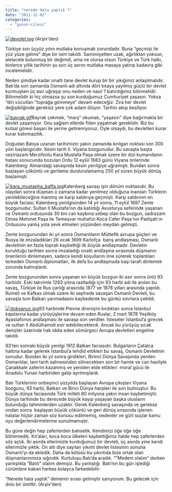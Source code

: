 ```yaml
---
title: "nerede Hata yaptık ?"
date: "2011-12-02"
categories: 
  - "gunun-cilesi"
---
```


[![devolet.jpg](/uploads/2011/12/devolet.jpg)](/uploads/2011/12/devolet.jpg "devolet.jpg") (Arşiv'den)

Türkiye son üçyüz yılını mutlaka konuşmak zorundadır. Buna “geçmişi ile yüz yüze gelme” diye bir isim takıldı. Samimiyetten uzak, ağırlıktan yoksun, alelacele bulunmuş bir değimdi, ama ne olursa olsun Türkiye ve Türk halkı, binlerce yıllık tarihinin şu son üç asrını mutlaka masaya yatırıp kadavra gibi incelemelidir.

Neden şimdiye kadar onaltı tane devlet kurup bir bir yıkığımız anlaşılmalıdır. Batı’da son zamanda Osmanlı adı altında dört kıtaya yayılmış güçlü bir devlet kurmuşken üç asır uğraşıp onu neden ve nasıl ? batırdığımız bilinmelidir. Bilinmelidir ki hiç olmazsa şu son kurduğumuz Cumhuriyet yaşasın. Yoksa “diri vücutları “toprağa gömmeye” devam edeceğiz. Zira her devlet değişikliğinde gereksiz yere çok adam ölüyor. Tarihin akışı kesiliyor.

[![bayrak.gif](/uploads/2011/12/bayrak.gif)](/uploads/2011/12/bayrak.gif "bayrak.gif")Bayrak çekmek, “marş” okumak, “yaşasın” diye bağırmakla bir devlet yaşamıyor. Onu sağlam ellerde fiilen yaşatmak gereklidir. Biz bu kutsal görevi başarı ile yerine getiremiyoruz. Öyle olsaydı, bu devletleri kurar kurar batırmazdık.

Doğudan Batıya uzanan tarihimizin yakın zamanda kırılgan noktası son 300 yılın başlangıcıdır. Kesin tarih II. Viyana bozgunudur. Bu savaşta başta veziriazam Merzifonlu Kara Mustafa Paşa olmak üzere bir dizi kumandanın hatası sonucunda bozulan Ordu 12 eylül 1683 günü Viyana önlerinde Kalenberg: Almandağı savaşında kesin yenilgiye uğramıştı. Bundan sonra başlayan çöküntü ve gerileme durdurulamamış 250 yıl süren büyük dönüş başlamıştı.

[![kara_mustapha_baffa.jpg](/uploads/2011/12/kara_mustapha_baffa.jpg)](/uploads/2011/12/kara_mustapha_baffa.jpg "kara_mustapha_baffa.jpg")Kalenberg savaşı işin dönüm noktasıdır. Bu olaydan sonra düşman o zamana kadar yenilmez olduğuna inanılan Türklerin yenilebileceğine inanmış ve karşı saldırıya geçmişti. Karşı saldırının en büyük faciası, Kalenberg yenilgisinden 14 yıl sonra, 11 eylül 1697 Zente bozgunudur. Sultan II Mustafa’nın da katıldığı Avusturya seferinde yaşanan ve Osmanlı ordusunda 30 bin can kaybına sebep olan bu bozgun, sadrazam Elmas Mehmet Paşa ile Temeşvar muhafızı Koca Cafer Paşa'nın Padişah'ın Ordusunu yanlış yola sevk etmeleri yüzünden meydan gelmişti.

Zente bozgunundan iki yıl sonra Osmanlıların Müttefik avrupa güçleri ve Rusya ile imzaladıkları 26 ocak 1699 Karlofça  barış andlaşması, Osmanlı devletinin en fazla toprak kaybettiği ilk büyük andlaşmadır. Devletin kurulduğu tarihten sonra imzaladığı onaltı andlaşma sırasında düşmanın önerilerini dinlemeyen, sadece kendi koşullarını öne sürerek toplantıları terkeden Osmanlı diplomatları, ilk defa bu andlaşmada kaşı tarafı dinlemek zorunda kalmışlardı.

Zente bozgunundan sonra yaşanan en büyük bozgun iki asır sonra ünlü 93 harbidir. Eski takvimle 1293 yılına rastladığı için 93 harbi adı ile anılan bu savaş, Türkiye ile Rus çarlığı arasında 1877 ve 1878 yılları arasında yapıldı. Rumeli ve Kafkas olmak üzere iki sephede savaşan Osmanlı Devleti, bu savaşla tum Balkan yarımadasını kaybederek bu günkü sınırlara çekildi.

[![doksanuc.jpg](/uploads/2011/12/doksanuc.jpg)](/uploads/2011/12/doksanuc.jpg "doksanuc.jpg")93 harbinde Plevne direnişini kırdıktan sonra İstanbul kapılarına kadar yürüyüşlerine devam eden Ruslar, 2 mart 1878 Yeşilköy Ayastafonos andlaşması ile savaşa son verdiler. İsteseler İstanbul’a girecek ve sultan II Abdülhamidi esir edebileceklerdi. Ancak bu yürüyüş sıcak denizler üzerinde hak iddia eden sömürgeci Avrupa devletleri engeline takıldı.

93’ten sonraki büyük yenilgi 1912 Balkan faciasıdır. Bulgarların Çatalca hattına kadar gelerek İstanbul’a tehdid ettikleri bu savaş, Osmanlı Devletinin sonudur. Bundan iki yıl sonra girdikleri, Birinci Dünya Savaşında yenilen Osmanlılar, tam tarih sahnesinden silinecekken son bir hamle ve can havliyle Çanakkale zaferini kazanmış ve yeniden elde ettikleri  moral gücü ile Anadolu Yunan harbinden galip ayrılmışlardı.

Batı Türklerinin onbeşinci yüzyılda başlayan Avrupa çıkışları Viyana bozgunu, 93 harbi, Balkan ve Birici Dünya harpleri ile son bulmuştur. Bu büyük dünya faciasında Türk milleti 80 milyona yakın insan kaybetmiştir. Dünya tarihinde bu derecede büyük kayıp yaşayan başka ulusların bulunduğu tahminlerden uzaktır. Gerek Kalenberg savaşında ve gerekse ondan sonra  başlayan büyük çöküntü ve geri dönüş sırasında işlenen hatalar hiçbir zaman söz konusu edilmemiş, nedenler ve gizli suçlar kamu oyu değerlendirmelerine sunulmamıştır.

Bu güne değin hep zaferlerden bahsetik. Kendimizi öğe öğe öğe bitiremedik. Kıt’aları, koca koca ülkeleri kaybettiğimiz halde hep zaferlerden söz açtık. İki asırda ellerimizle kurduğumuz bir devleti, üç asırda yine kendi ellerimizle yıktık. On altı diye sayılan yıkıntı devlet listesinin sonuna Osmanlı’yı da ekledik. Daha da kötüsü bu yıkıntıda bize ortak olan düşmanlarınmıza sığındık. Kurtuluşu Batı’da aradık. “”Medeni olalım” derken yanlışlıkla “Batılı” olalım demişiz. Bu yanlışlığı  Batı’nın bu gün işlediği cürümlere bakan herkes kolayca farkedebilir:

“Nerede hata yaptık” demenin sırası gelmiştir sanıyorum. Bu gelecek için dolu bir ümittir. (Arşiv'den)
